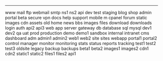 
---
www
mail
ftp
webmail
smtp
ns1
ns2
api
dev
test
staging
blog
shop
admin
portal
beta
secure
vpn
docs
help
support
mobile
m
cpanel
forum
static
images
cdn
assets
old
home
news
bbs
images
files
download
downloads
login
auth
api2
api3
web
app
server
gateway
db
database
sql
mysql
dev1
dev2
qa
uat
prod
production
demo
demo1
sandbox
internal
intranet
cms
dashboard
adm
admin1
admin2
web1
web2
site
sites
webapp
portal1
portal2
control
manager
monitor
monitoring
stats
status
reports
tracking
test1
test2
test3
oldsite
legacy
backup
backups
beta1
beta2
images1
images2
cdn1
cdn2
static1
static2
files1
files2
api1